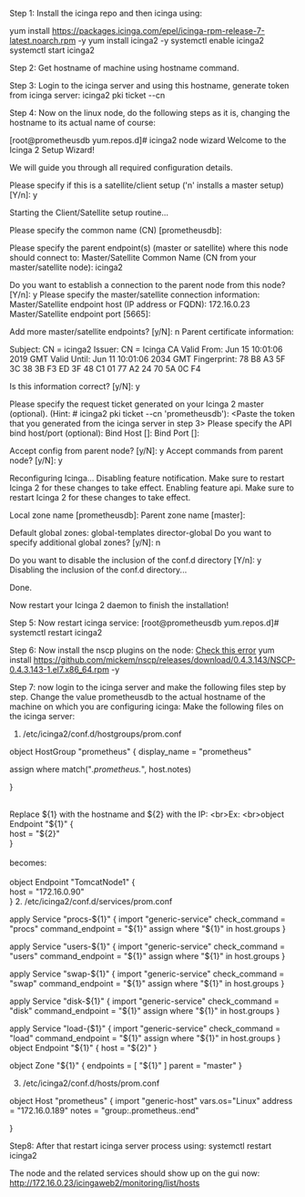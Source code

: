 Step 1: Install the icinga repo and then icinga using:

yum install https://packages.icinga.com/epel/icinga-rpm-release-7-latest.noarch.rpm -y
yum install icinga2 -y
systemctl enable icinga2
systemctl start icinga2

Step 2: Get hostname of machine using hostname command.

Step 3: Login to the icinga server and using this hostname, generate token from icinga server:
icinga2 pki ticket --cn <Specify the machine hostname here>

Step 4: Now on the linux node, do the following steps as it is, changing the hostname to its actual name of course:

[root@prometheusdb yum.repos.d]# icinga2 node wizard
Welcome to the Icinga 2 Setup Wizard!

We will guide you through all required configuration details.

Please specify if this is a satellite/client setup ('n' installs a master setup) [Y/n]: y

Starting the Client/Satellite setup routine...

Please specify the common name (CN) [prometheusdb]: <Specify the machine hostname here>

Please specify the parent endpoint(s) (master or satellite) where this node should connect to:
Master/Satellite Common Name (CN from your master/satellite node): icinga2

Do you want to establish a connection to the parent node from this node? [Y/n]: y
Please specify the master/satellite connection information:
Master/Satellite endpoint host (IP address or FQDN): 172.16.0.23
Master/Satellite endpoint port [5665]:

Add more master/satellite endpoints? [y/N]: n
Parent certificate information:

 Subject:     CN = icinga2
 Issuer:      CN = Icinga CA
 Valid From:  Jun 15 10:01:06 2019 GMT
 Valid Until: Jun 11 10:01:06 2034 GMT
 Fingerprint: 78 B8 A3 5F 3C 38 3B F3 ED 3F 48 C1 01 77 A2 24 70 5A 0C F4

Is this information correct? [y/N]: y

Please specify the request ticket generated on your Icinga 2 master (optional).
 (Hint: # icinga2 pki ticket --cn 'prometheusdb'): <Paste the token that you generated from the icinga server in step 3>
Please specify the API bind host/port (optional):
Bind Host []:
Bind Port []:

Accept config from parent node? [y/N]: y
Accept commands from parent node? [y/N]: y

Reconfiguring Icinga...
Disabling feature notification. Make sure to restart Icinga 2 for these changes to take effect.
Enabling feature api. Make sure to restart Icinga 2 for these changes to take effect.

Local zone name [prometheusdb]: <Press enter here>
Parent zone name [master]: <Press enter here>

Default global zones: global-templates director-global
Do you want to specify additional global zones? [y/N]: n

Do you want to disable the inclusion of the conf.d directory [Y/n]: y
Disabling the inclusion of the conf.d directory...

Done.

Now restart your Icinga 2 daemon to finish the installation!

Step 5: Now restart icinga service:
[root@prometheusdb yum.repos.d]# systemctl restart icinga2

Step 6: Now install the nscp plugins on the node: [Check this error](../errors/nscp.md)
yum install https://github.com/mickem/nscp/releases/download/0.4.3.143/NSCP-0.4.3.143-1.el7.x86_64.rpm  -y

Step 7: now login to the icinga server and make the following files step by step.
Change the value prometheusdb to the actual hostname of the machine on which you are configuring icinga:
Make the following files on the icinga server:
1. /etc/icinga2/conf.d/hostgroups/prom.conf

object HostGroup "prometheus" {
  display_name = "prometheus"

  assign where match("*.prometheus.*", host.notes)

}

<br>Replace ${1} with the hostname and ${2} with the IP:
<br>Ex:
<br>object Endpoint "${1}" {
<br>  host = "${2}"
<br>}
<br>
<br>becomes:
<br>
<br>object Endpoint "TomcatNode1" {
<br>  host = "172.16.0.90"
<br>}
2. /etc/icinga2/conf.d/services/prom.conf

apply Service "procs-${1}" {
  import "generic-service"
  check_command = "procs"
  command_endpoint =  "${1}"
  assign where "${1}" in host.groups
}

apply Service "users-${1}" {
  import "generic-service"
  check_command = "users"
  command_endpoint =  "${1}"
  assign where "${1}" in host.groups
}

apply Service "swap-${1}" {
  import "generic-service"
  check_command = "swap"
  command_endpoint =  "${1}"
  assign where "${1}" in host.groups
}

apply Service "disk-${1}" {
  import "generic-service"
  check_command = "disk"
  command_endpoint =  "${1}"
  assign where "${1}" in host.groups
}

apply Service "load-{$1}" {
  import "generic-service"
  check_command = "load"
  command_endpoint =  "${1}"
  assign where "${1}" in host.groups
}
object Endpoint "${1}" {
  host = "${2}"
}

object Zone "${1}" {
  endpoints = [ "${1}" ]
  parent = "master"
}


3. /etc/icinga2/conf.d/hosts/prom.conf

object Host "prometheus" {
    import "generic-host"
        vars.os="Linux"
address = "172.16.0.189"
    notes = "group:.prometheus.:end"

}

Step8: After that restart icinga server process using: systemctl restart icinga2

The node and the related services should show up on the gui now: http://172.16.0.23/icingaweb2/monitoring/list/hosts
